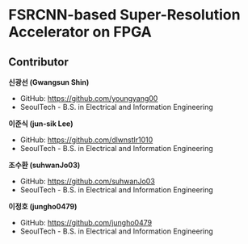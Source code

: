 # FSRCNN-based Super-Resolution Accelerator on FPGA
## Contributor
**신광선 (Gwangsun Shin)**  
-  GitHub: https://github.com/youngyang00
-  SeoulTech - B.S. in Electrical and Information Engineering
  
**이준식 (jun-sik Lee)**  
-  GitHub: https://github.com/dlwnstlr1010 
-  SeoulTech - B.S. in Electrical and Information Engineering

**조수환 (suhwanJo03)**  
-  GitHub: https://github.com/suhwanJo03
-  SeoulTech - B.S. in Electrical and Information Engineering

**이정호 (jungho0479)**  
-  GitHub: https://github.com/jungho0479
-  SeoulTech - B.S. in Electrical and Information Engineering
